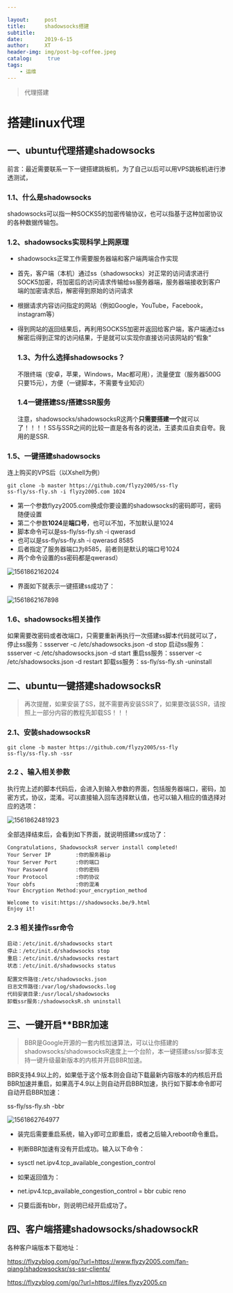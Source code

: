 ```yaml
---

layout:     post
title:      shadowsocks搭建
subtitle:    
date:       2019-6-15
author:     XT
header-img: img/post-bg-coffee.jpeg
catalog: 	 true
tags:
    - 运维
---
```



> 代理搭建

# 搭建linux代理

## 一、ubuntu代理搭建shadowsocks

前言：最近需要联系一下一键搭建跳板机，为了自己以后可以用VPS跳板机进行渗透测试，



### 1.1、什么是shadowsocks

shadowsocks可以指一种SOCKS5的加密传输协议，也可以指基于这种加密协议的各种数据传输包。



### 1.2、shadowsocks实现科学上网原理

* shadowsocks正常工作需要服务器端和客户端两端合作实现

* 首先，客户端（本机）通过ss（shadowsocks）对正常的访问请求进行SOCK5加密，将加密后的访问请求传输给ss服务器端，服务器端接收到客户端的加密请求后，解密得到原始的访问请求

* 根据请求内容访问指定的网站（例如Google，YouTube，Facebook，instagram等）

* 得到网站的返回结果后，再利用SOCKS5加密并返回给客户端，客户端通过ss解密后得到正常的访问结果，于是就可以实现你直接访问该网站的“假象”



  ### 1.3、**为什么选择shadowsocks？**

  不限终端（安卓，苹果，Windows，Mac都可用），流量便宜（服务器500G只要15元），方便（一键脚本，不需要专业知识）



  ### 1.4一键搭建SS/搭建SSR服务

  注意，shadowsocks/shadowsocksR这两个**只需要搭建一个**就可以了！！！！SS与SSR之间的比较一直是各有各的说法，王婆卖瓜自卖自夸。我用的是SSR.


### 1.5、一键搭建shadowsocks

  连上购买的VPS后（以Xshell为例）

```shell
git clone -b master https://github.com/flyzy2005/ss-fly
ss-fly/ss-fly.sh -i flyzy2005.com 1024
```

* 第一个参数flyzy2005.com换成你要设置的shadowsocks的密码即可，密码随便设置
* 第二个参数**1024**是**端口号**，也可以不加，不加默认是1024
* 脚本命令可以是ss-fly/ss-fly.sh -i qwerasd
* 也可以是ss-fly/ss-fly.sh -i qwerasd 8585
* 后者指定了服务器端口为8585，前者则是默认的端口号1024
* 两个命令设置的ss密码都是qwerasd）


![1561862162024](https://raw.githubusercontent.com/xineting/xineting.github.io/master/pic/1561862162024.png)

* 界面如下就表示一键搭建ss成功了：



![1561862167898](https://raw.githubusercontent.com/xineting/xineting.github.io/master/pic/1561862167898.png)

### 1.6、shadowsocks相关操作

如果需要改密码或者改端口，只需要重新再执行一次搭建ss脚本代码就可以了，
停止ss服务：ssserver -c /etc/shadowsocks.json -d stop
启动ss服务：ssserver -c /etc/shadowsocks.json -d start
重启ss服务：ssserver -c /etc/shadowsocks.json -d restart
卸载ss服务：ss-fly/ss-fly.sh -uninstall

## 二、ubuntu一键搭建shadowsocksR

> 再次提醒，如果安装了SS，就不需要再安装SSR了，如果要改装SSR，请按照上一部分内容的教程先卸载SS！！！

### 2.1、安装shadowsocksR

```shell
git clone -b master https://github.com/flyzy2005/ss-fly
ss-fly/ss-fly.sh -ssr
```



### 2.2 、输入相关参数

执行完上述的脚本代码后，会进入到输入参数的界面，包括服务器端口，密码，加密方式，协议，混淆。可以直接输入回车选择默认值，也可以输入相应的值选择对应的选项：

![1561862481923](https://raw.githubusercontent.com/xineting/xineting.github.io/master/pic/1561862481923.png)

全部选择结束后，会看到如下界面，就说明搭建ssr成功了：

```shell
Congratulations, ShadowsocksR server install completed!
Your Server IP        :你的服务器ip
Your Server Port      :你的端口
Your Password         :你的密码
Your Protocol         :你的协议
Your obfs             :你的混淆
Your Encryption Method:your_encryption_method

Welcome to visit:https://shadowsocks.be/9.html
Enjoy it!
```



### 2.3 相关操作ssr命令

```
启动：/etc/init.d/shadowsocks start
停止：/etc/init.d/shadowsocks stop
重启：/etc/init.d/shadowsocks restart
状态：/etc/init.d/shadowsocks status
```



```
配置文件路径:/etc/shadowsocks.json
日志文件路径:/var/log/shadowsocks.log
代码安装目录:/usr/local/shadowsocks
卸载ssr服务:/shadowsocksR.sh uninstall 
```

## 三、一键开启**BBR加速

>  BBR是Google开源的一套内核加速算法，可以让你搭建的shadowsocks/shadowsocksR速度上一个台阶，本一键搭建ss/ssr脚本支持一键升级最新版本的内核并开启BBR加速。

BBR支持4.9以上的，如果低于这个版本则会自动下载最新内容版本的内核后开启BBR加速并重启，如果高于4.9以上则自动开启BBR加速，执行如下脚本命令即可自动开启BBR加速：

ss-fly/ss-fly.sh -bbr

![1561862764977](https://raw.githubusercontent.com/xineting/xineting.github.io/master/pic/1561862764977.png)

* 装完后需要重启系统，输入y即可立即重启，或者之后输入reboot命令重启。

* 判断BBR加速有没有开启成功。输入以下命令：

* sysctl   net.ipv4.tcp_available_congestion_control 

* 如果返回值为：

* net.ipv4.tcp_available_congestion_control   = bbr cubic reno 

* 只要后面有bbr，则说明已经开启成功了。

 ## 四、客户端搭建shadowsocks/shadowsockR



各种客户端版本下载地址：

https://flyzyblog.com/go/?url=https://www.flyzy2005.com/fan-qiang/shadowsocksr/ss-ssr-clients/

https://flyzyblog.com/go/?url=https://files.flyzy2005.cn